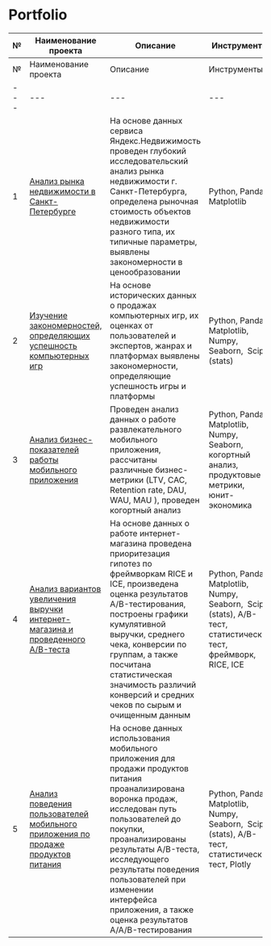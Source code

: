 # Portfolio
| №   | Наименование проекта | Описание | Инструменты |
| --- | --- | --- | --- |
| №   | Наименование проекта | Описание | Инструменты |
| --- | --- | --- | --- |
| 1   | [Анализ рынка недвижимости в Санкт-Петербурге](https://github.com/marim1709/Portfolio/tree/13f8002be9333106d029ca0bc120d5160db4393b/Project%201) | На основе данных сервиса Яндекс.Недвижимость проведен глубокий исследовательский анализ рынка недвижимости г. Санкт-Петербурга, определена рыночная стоимость объектов недвижимости разного типа, их типичные параметры, выявлены закономерности в ценообразовании | Python, Pandas, Matplotlib |
| 2   | [Изучение закономерностей, определяющих успешность компьютерных игр](https://github.com/marim1709/Portfolio/tree/13f8002be9333106d029ca0bc120d5160db4393b/Project%202) | На основе исторических данных о продажах компьютерных игр, их оценках от пользователей и экспертов, жанрах и платформах выявлены закономерности, определяющие успешность игры и платформы | Python, Pandas, Matplotlib, Numpy, Seaborn,  Scipy (stats) |
| 3   | [Анализ бизнес-показателей работы мобильного приложения](https://github.com/marim1709/Portfolio/tree/13f8002be9333106d029ca0bc120d5160db4393b/Project%203) | Проведен анализ данных о работе развлекательного мобильного приложения, рассчитаны различные бизнес-метрики (LTV, CAC, Retention rate, DAU, WAU, MAU ), проведен когортный анализ | Python, Pandas, Matplotlib, Numpy, Seaborn, когортный анализ, продуктовые метрики, юнит-экономика |
| 4   | [Анализ вариантов увеличения выручки интернет-магазина и проведенного A/B-теста](https://github.com/marim1709/Portfolio/tree/13f8002be9333106d029ca0bc120d5160db4393b/Project%204) | На основе данных о работе интернет-магазина проведена приоритезация гипотез по фреймворкам RICE и ICE, произведена оценка результатов A/B-тестирования, построены графики кумулятивной выручки, среднего чека, конверсии по группам, а также посчитана статистическая значимость различий конверсий и средних чеков по сырым и очищенным данным | Python, Pandas, Matplotlib, Numpy, Seaborn,  Scipy (stats), A/B-тест, статистический тест, фреймворк, RICE, ICE |
| 5   | [Анализ поведения пользователей мобильного приложения по продаже продуктов питания](https://github.com/marim1709/Portfolio/tree/13f8002be9333106d029ca0bc120d5160db4393b/Project%205) | На основе данных использования мобильного приложения для продажи продуктов питания проанализирована воронка продаж, исследован путь пользователей до покупки, проанализированы результаты A/B-теста, исследующего результаты поведения пользователей при изменении интерфейса приложения, а также оценка результатов A/A/B-тестирования | Python, Pandas, Matplotlib, Numpy, Seaborn,  Scipy (stats), A/B-тест, статистический тест, Plotly |
